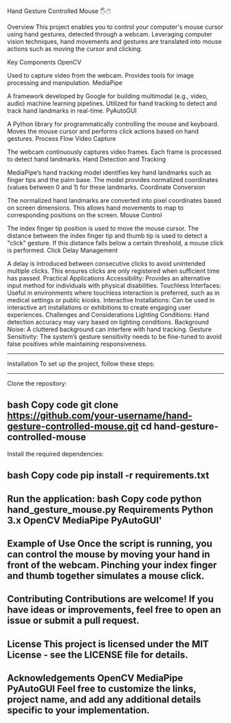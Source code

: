 
Hand Gesture Controlled Mouse 🖐️🖱️

Overview
This project enables you to control your computer's mouse cursor using hand gestures, detected through a webcam. Leveraging computer vision techniques, hand movements and gestures are translated into mouse actions such as moving the cursor and clicking.

Key Components
OpenCV

Used to capture video from the webcam.
Provides tools for image processing and manipulation.
MediaPipe

A framework developed by Google for building multimodal (e.g., video, audio) machine learning pipelines.
Utilized for hand tracking to detect and track hand landmarks in real-time.
PyAutoGUI

A Python library for programmatically controlling the mouse and keyboard.
Moves the mouse cursor and performs click actions based on hand gestures.
Process Flow
Video Capture

The webcam continuously captures video frames.
Each frame is processed to detect hand landmarks.
Hand Detection and Tracking

MediaPipe’s hand tracking model identifies key hand landmarks such as finger tips and the palm base.
The model provides normalized coordinates (values between 0 and 1) for these landmarks.
Coordinate Conversion

The normalized hand landmarks are converted into pixel coordinates based on screen dimensions.
This allows hand movements to map to corresponding positions on the screen.
Mouse Control

The index finger tip position is used to move the mouse cursor.
The distance between the index finger tip and thumb tip is used to detect a "click" gesture.
If this distance falls below a certain threshold, a mouse click is performed.
Click Delay Management

A delay is introduced between consecutive clicks to avoid unintended multiple clicks.
This ensures clicks are only registered when sufficient time has passed.
Practical Applications
Accessibility: Provides an alternative input method for individuals with physical disabilities.
Touchless Interfaces: Useful in environments where touchless interaction is preferred, such as in medical settings or public kiosks.
Interactive Installations: Can be used in interactive art installations or exhibitions to create engaging user experiences.
Challenges and Considerations
Lighting Conditions: Hand detection accuracy may vary based on lighting conditions.
Background Noise: A cluttered background can interfere with hand tracking.
Gesture Sensitivity: The system’s gesture sensitivity needs to be fine-tuned to avoid false positives while maintaining responsiveness.

-------------------------------------------------------------------------------------------------------------------

Installation
To set up the project, follow these steps:

-------------------------------------------------------------------------------------------------------------------
Clone the repository:

bash
Copy code
git clone https://github.com/your-username/hand-gesture-controlled-mouse.git
cd hand-gesture-controlled-mouse
-------------------------------------------------------------------------------------------------------------------
Install the required dependencies:

bash
Copy code
pip install -r requirements.txt
-------------------------------------------------------------------------------------------------------------------

Run the application:
bash
Copy code
python hand_gesture_mouse.py
Requirements
Python 3.x
OpenCV
MediaPipe
PyAutoGUI'
-------------------------------------------------------------------------------------------------------------------
Example of Use
Once the script is running, you can control the mouse by moving your hand in front of the webcam. Pinching your index finger and thumb together simulates a mouse click.
-------------------------------------------------------------------------------------------------------------------
Contributing
Contributions are welcome! If you have ideas or improvements, feel free to open an issue or submit a pull request.
-------------------------------------------------------------------------------------------------------------------
License
This project is licensed under the MIT License - see the LICENSE file for details.
-------------------------------------------------------------------------------------------------------------------
Acknowledgements
OpenCV
MediaPipe
PyAutoGUI
Feel free to customize the links, project name, and add any additional details specific to your implementation.
-------------------------------------------------------------------------------------------------------------------
